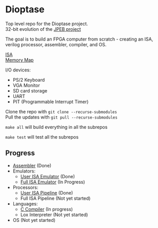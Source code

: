 # Dioptase

Top level repo for the Dioptase project.  
32-bit evolution of the [JPEB project](https://github.com/PaulBailey-1/JPEB)

The goal is to build an FPGA computer from scratch - creating an ISA, verilog processor, assembler, compiler, and OS.

[ISA](https://github.com/b-Rocks2718/Dioptase/blob/main/docs/ISA.md)  
[Memory Map](https://github.com/b-Rocks2718/Dioptase/blob/main/docs/mem_map.md)

I/O devices:
 - PS/2 Keyboard
 - VGA Monitor
 - SD card storage
 - UART
 - PIT (Programmable Interrupt Timer)

Clone the repo with `git clone --recurse-submodules`  
Pull the updates with `git pull --recurse-submodules`

`make all` will build everything in all the subrepos

`make test` will test all the subrepos


## Progress

- [Assembler](https://github.com/b-Rocks2718/Dioptase-Assembler) (Done)
- Emulators:
  - [User ISA Emulator](https://github.com/b-Rocks2718/Dioptase-Emulator-Simple) (Done)
  - [Full ISA Emulator](https://github.com/b-Rocks2718/Dioptase-Emulator-Full) (In Progress)
- Processors:
  - [User ISA Pipeline](https://github.com/b-Rocks2718/Dioptase-Pipe-Simple) (Done)
  - Full ISA Pipeline (Not yet started)
- Languages:
  - [C Compiler](https://github.com/b-Rocks2718/Dioptase-C-Compiler) (In progress)
  - Lox Interpreter (Not yet started)
- OS (Not yet started)